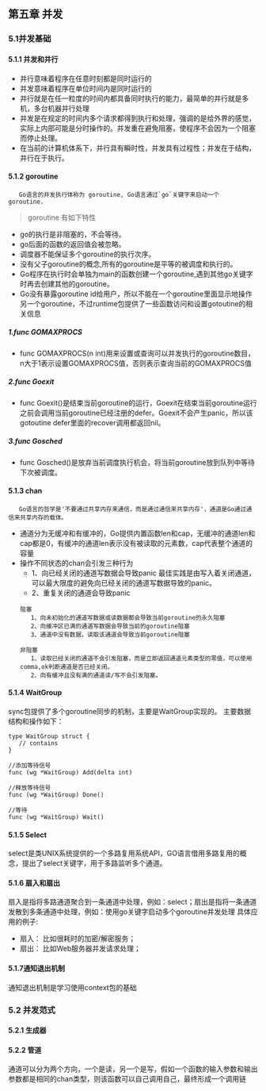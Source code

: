 ## 第五章 并发

### 5.1并发基础

#### 5.1.1 并发和并行

- 并行意味着程序在任意时刻都是同时运行的
- 并发意味着程序在单位时间内是同时运行的
- 并行就是在任一粒度的时间内都具备同时执行的能力，最简单的并行就是多机，多台机器并行处理
- 并发是在规定的时间内多个请求都得到执行和处理，强调的是给外界的感觉，实际上内部可能是分时操作的。并发重在避免阻塞，使程序不会因为一个阻塞而停止处理。
- 在当前的计算机体系下，并行具有瞬时性，并发具有过程性；并发在于结构，并行在于执行。

#### 5.1.2 goroutine

```
   Go语言的并发执行体称为 goroutine, Go语言通过`go`关键字来启动一个 goroutine.
```

> goroutine 有如下特性
- go的执行是非阻塞的，不会等待。
- go后面的函数的返回值会被忽略。
- 调度器不能保证多个goroutine的执行次序。
- 没有父子goroutine的概念,所有的goroutine是平等的被调度和执行的。
- Go程序在执行时会单独为main的函数创建一个goroutine,遇到其他go关键字时再去创建其他的goroutine。
- Go没有暴露goroutine id给用户，所以不能在一个goroutine里面显示地操作另一个goroutine，不过runtime包提供了一些函数访问和设置gotoutine的相关信息

##### 1.func GOMAXPROCS
- func GOMAXPROCS(n int)用来设置或查询可以并发执行的goroutine数目，n大于1表示设置GOMAXPROCS值，否则表示查询当前的GOMAXPROCS值

##### 2.func Goexit
- func Goexit()是结束当前goroutine的运行，Goexit在结束当前goroutine运行之前会调用当前goroutine已经注册的defer。Goexit不会产生panic，所以该gotoutine defer里面的recover调用都返回nil。
##### 3.func Gosched
- func Gosched()是放弃当前调度执行机会，将当前goroutine放到队列中等待下次被调度。

#### 5.1.3 chan

```
   Go语言的哲学是'不要通过共享内存来通信，而是通过通信来共享内存'，通道是Go通过通信来共享内存的载体。
```

- 通道分为无缓冲和有缓冲的，Go提供内置函数len和cap，无缓冲的通道len和cap都是0，有缓冲的通道len表示没有被读取的元素数，cap代表整个通道的容量
- 操作不同状态的chan会引发三种行为
  - 1、向已经关闭的通道写数据会导致panic
   最佳实践是由写入着关闭通道，可以最大限度的避免向已经关闭的通道写数据导致的panic。
  - 2、重复关闭的通道会导致panic
   ```
   阻塞
      1、向未初始化的通道写数据或读数据都会导致当前goroutine的永久阻塞
      2、向缓冲区已满的通道写数据会导致当前的goroutine阻塞
      3、通道中没有数据，读取该通道会导致当前goroutine阻塞

   非阻塞
      1、读取已经关闭的通道不会引发阻塞，而是立即返回通道元素类型的零值，可以使用comma,ok判断通道是否已经关闭。
      2、向有缓冲且没有满的通道读/写不会引发阻塞。
   ```

#### 5.1.4 WaitGroup
   sync包提供了多个goroutine同步的机制，主要是WaitGroup实现的。
   主要数据结构和操作如下：
   ```
   type WaitGroup struct {
      // contains 
   }

   //添加等待信号
   func (wg *WaitGroup) Add(delta int)

   //释放等待信号
   func (wg *WaitGroup) Done()

   //等待
   func (wg *WaitGroup) Wait()
   ```

#### 5.1.5 Select
   select是类UNIX系统提供的一个多路复用系统API，GO语言借用多路复用的概念，提出了select关键字，用于多路监听多个通道。

#### 5.1.6 扇入和扇出
   扇入是指将多路通道聚合到一条通道中处理，例如：select；扇出是指将一条通道发散到多条通道中处理，例如：使用go关键字启动多个goroutine并发处理
   具体应用的例子:
   - 扇入： 比如很耗时的加密/解密服务；
   - 扇出： 比如Web服务器并发请求处理；

#### 5.1.7通知退出机制
   通知退出机制是学习使用context包的基础

### 5.2 并发范式

#### 5.2.1 生成器

#### 5.2.2 管道
   通道可以分为两个方向，一个是读，另一个是写，假如一个函数的输入参数和输出参数都是相同的chan类型，则该函数可以自己调用自己，最终形成一个调用链
   